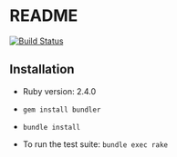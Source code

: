 # README

[![Build Status](https://travis.ibm.com/ACAT/cyber-mart.svg?token=Lsphg5poC1bTwtG8aZmF&branch=master)](https://travis.ibm.com/ACAT/cyber-mart)

## Installation

* Ruby version: 2.4.0

* `gem install bundler`

* `bundle install`

[//]: # (* Configuration)

[//]: # (* Database creation)

[//]: # (* Database initialization)

* To run the test suite: `bundle exec rake`

[//]: # (* Services job queues, cache servers, search engines, etc.)

[//]: # (* Deployment instructions)
